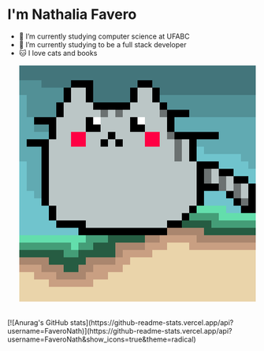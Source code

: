 
# I'm Nathalia Favero 

- 🔭 I’m currently studying computer science at UFABC
- 🌱 I’m currently studying to be a full stack developer
- 🐱 I love cats and books <br><br>
![gato.png](gato.png)
<br>
[![Anurag's GitHub stats](https://github-readme-stats.vercel.app/api?username=FaveroNath)](https://github-readme-stats.vercel.app/api?username=FaveroNath&show_icons=true&theme=radical)
